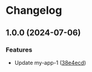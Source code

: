 # Changelog

## 1.0.0 (2024-07-06)


### Features

* Update my-app-1 ([38e4ecd](https://github.com/jack-lewin/release-please-test/commit/38e4ecd1529d036ee2c0c9f17ec37b062f65686a))
